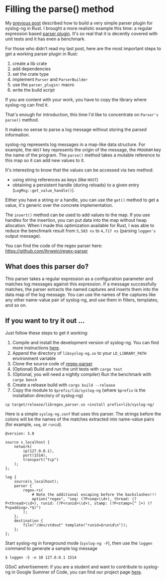 # Filling the parse() method

My [previous post](https://syslog-ng.org/syslog-ng-and-rust/) described how to build a very simple parser plugin for
syslog-ng in Rust. I brought a more realistic example this time: a regular
expression based [parser plugin](https://github.com/ihrwein/regex-parser).
It's so real that it is decently covered with unit tests and it has even a
benchmark.

For those who didn't read my last post, here are the most important steps to
get a working parser plugin in Rust:

1. create a lib crate
1. add dependencies
1. set the crate type
1. implement `Parser` and `ParserBuilder`
1. use the `parser_plugin!` macro
1. write the build script

If you are content with your work, you have to copy the library where syslog-ng
can find it.

That's enough for introduction, this time I'd like to concentrate on `Parser's`
`parse()` method.

It makes no sense to parse a log message without storing the parsed
information.

syslog-ng represents log messages in a map-like data structure. For example,
the `HOST` key represents the origin of the message, the `PROGRAM` key the name
of the program. The `parse()` method takes a mutable reference to this map so
it can add new values to it.

It's interesting to know that the values can be accessed via two method:
* using string references as keys (like `HOST`)
* obtaining a persistent handle (during reloads) to a given entry
  (`LogMsg::get_value_handle()`).

Either you have a string or a handle, you can use the `get()` method to get a
value, it's generic over the concrete implementation.

The `insert()` method can be used to add values to the map. If you use handles
for the insertion, you can put data into the map without heap allocation.
When I made this optimization available for Rust, I was able to reduce the benchmark
result from `5,583 ns` to `4,717 ns` (parsing `loggen's` output message).

You can find the code of the regex parser here:
https://github.com/ihrwein/regex-parser

## What does this parser do?

This parser takes a regular expression as a configuration parameter and matches
log messages against this expression. If a message successfully matches,
the parser extracts the named captures and inserts them into the data map of the log message.
You can use the names of the captures like any other name-value pair of syslog-ng, and use them
in filters, templates, and so on.

## If you want to try it out ...

Just follow these steps to get it working:

1. Compile and install the development version of syslog-ng. You can find
more instructions [here](https://github.com/balabit/syslog-ng#installation-from-source).
1. Append the directory of `libsyslog-ng.so` to your `LD_LIBRARY_PATH` environment variable
1. Clone the source code of [regex-parser](https://github.com/ihrwein/regex-parser)
1. (Optional) Build and run the unit tests with `cargo test`
1. (Optional, you will need a nightly compiler) Run the benchmark with `cargo bench`
1. Create a release build with `cargo build --release`
1. Copy the module to `$prefix/lib/syslog-ng` (where `$prefix` is the installation directory of syslog-ng)

```
cp target/release/libregex_parser.so <install prefix>lib/syslog-ng/
```

Here is a simple `syslog-ng.conf` that uses this parser.
The strings before the colons will be the names of the matches
extracted into name-value pairs (for example, `seq`, or `runid`).

```
@version: 3.8

source s_localhost {
    network(
        ip(127.0.0.1),
        port(1514),
        transport("tcp")
    );
};

log {
    source(s_localhost);
    parser {
        regex-rs(
            # Note the additional escaping before the backslashes!!!
            option("regex", "seq: (?P<seq>\\d+), thread: (?P<thread>\\d+), runid: (?P<runid>\\d+), stamp: (?P<stamp>[^ ]+) (?P<padding>.*$)")
        );
    };
    destination {
        file("/dev/stdout" template("runid=$runid\n"));
    };
};
```

Start syslog-ng in foreground mode (`syslog-ng -F`), then use the `loggen` command to generate a sample log message

```
$ loggen -S -n 10 127.0.0.1 1514
```

GSoC advertisement: if you are a student and want to contribute to syslog-ng in
Google Summer of Code, you can find our project page
[here](https://github.com/balabit/syslog-ng/wiki/GSoC2016).
